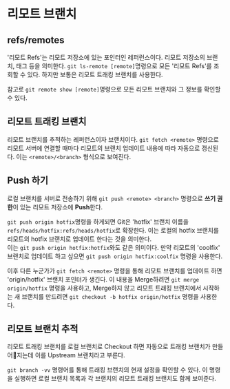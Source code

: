 # 리모트 브랜치

## refs/remotes
'리모트 Refs'는 리모트 저장소에 있는 포인터인 레퍼런스이다. 리모트 저장소의 브랜치, 태그 등을 의미한다. `git ls-remote [remote]`명령으로 모든 '리모트 Refs'를 조회할 수 있다. 하지만 보통은 리모트 트래킹 브랜치를 사용한다.  

참고로 `git remote show [remote]`명령으로 모든 리모트 브랜치와 그 정보를 확인할 수 있다. 

## 리모트 트래킹 브랜치
리모트 브랜치를 추적하는 레퍼런스이자 브랜치이다. `git fetch <remote>` 명령으로 리모트 서버에 연결할 때마다 리모트의 브랜치 업데이트 내용에 따라 자동으로 갱신된다. 이는 `<remote>/<branch>` 형식으로 보여진다.

## Push 하기
로컬 브랜치를 서버로 전송하기 위해 `git push <remote> <branch>` 명령으로 **쓰기 권한**이 있는 리모트 저장소에 **Push**한다.  

`git push origin hotfix`명령을 하게되면 Git은 'hotfix' 브랜치 이름을 `refs/heads/hotfix:refs/heads/hotfix`로 확장한다. 이는 로컬의 hotfix 브랜치를 리모트의 hotfix 브랜치로 업데이트 한다는 것을 의미한다.  
이는 `git push origin hotfix:hotfix`와도 같은 의미이다. 만약 리모트의 'coolfix' 브랜치로 업데이트 하고 싶으면 `git push origin hotfix:coolfix` 명령을 사용한다.  

이후 다른 누군가가 `git fetch <remote>` 명령을 통해 리모트 브랜치를 업데이트 하면 'origin/hotfix' 브랜치 포인터가 생긴다. 이 내용을 Merge하려면 `git merge origin/hotfix` 명령을 사용하고, Merge하지 않고 리모트 트래킹 브랜치에서 시작하는 새 브랜치를 만드려면 `git checkout -b hotfix origin/hotfix` 명령을 사용한다.  

## 리모트 브랜치 추적
리모트 트래킹 브랜치를 로컬 브랜치로 Checkout 하면 자동으로 트래킹 브랜치가 만들어지는데 이를 Upstream 브랜치라고 부른다.   

`git branch -vv` 명령어를 통해 트래킹 브랜치의 현재 설정을 확인할 수 있다. 이 명령을 실행하면 로컬 브랜치 목록과 각 브랜치의 리모트 트래킹 브랜치도 함께 보여준다.


